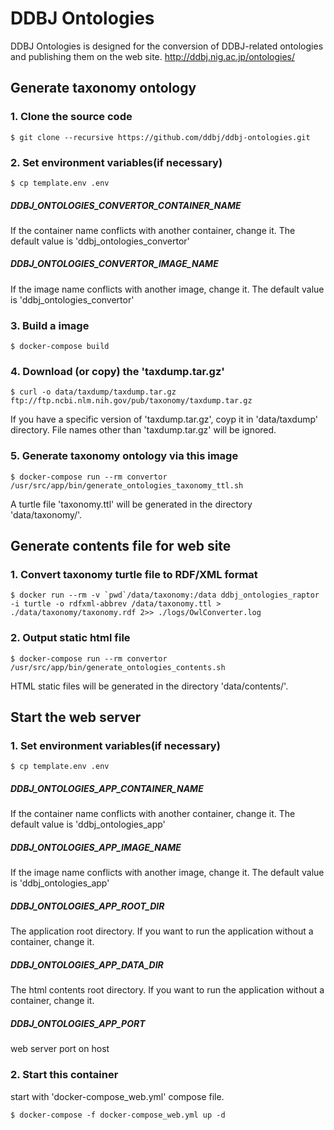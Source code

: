 # DDBJ Ontologies

DDBJ Ontologies is designed for the conversion of DDBJ-related ontologies and publishing them on the web site.
http://ddbj.nig.ac.jp/ontologies/

## Generate taxonomy ontology
### 1. Clone the source code
```
$ git clone --recursive https://github.com/ddbj/ddbj-ontologies.git
```

### 2. Set environment variables(if necessary)
```
$ cp template.env .env
```
##### DDBJ_ONTOLOGIES_CONVERTOR_CONTAINER_NAME
If the container name conflicts with another container, change it. The default value is 'ddbj_ontologies_convertor'
##### DDBJ_ONTOLOGIES_CONVERTOR_IMAGE_NAME
If the image name conflicts with another image, change it. The default value is 'ddbj_ontologies_convertor'

### 3. Build a image
```
$ docker-compose build
```

### 4. Download (or copy) the 'taxdump.tar.gz'
```
$ curl -o data/taxdump/taxdump.tar.gz ftp://ftp.ncbi.nlm.nih.gov/pub/taxonomy/taxdump.tar.gz
```
If you have a specific version of 'taxdump.tar.gz', coyp it in 'data/taxdump' directory. File names other than 'taxdump.tar.gz' will be ignored.

### 5. Generate taxonomy ontology via this image
```
$ docker-compose run --rm convertor /usr/src/app/bin/generate_ontologies_taxonomy_ttl.sh
```
A turtle file 'taxonomy.ttl' will be generated in the directory 'data/taxonomy/'.

## Generate contents file for web site
### 1. Convert taxonomy turtle file to RDF/XML format
```
$ docker run --rm -v `pwd`/data/taxonomy:/data ddbj_ontologies_raptor -i turtle -o rdfxml-abbrev /data/taxonomy.ttl > ./data/taxonomy/taxonomy.rdf 2>> ./logs/OwlConverter.log
```
### 2. Output static html file
```
$ docker-compose run --rm convertor /usr/src/app/bin/generate_ontologies_contents.sh
```
HTML static files will be generated in the directory 'data/contents/'.

## Start the web server
### 1. Set environment variables(if necessary)
```
$ cp template.env .env
```
##### DDBJ_ONTOLOGIES_APP_CONTAINER_NAME
If the container name conflicts with another container, change it. The default value is  'ddbj_ontologies_app'
##### DDBJ_ONTOLOGIES_APP_IMAGE_NAME
If the image name conflicts with another image, change it. The default value is 'ddbj_ontologies_app'
##### DDBJ_ONTOLOGIES_APP_ROOT_DIR
The application root directory. If you want to run the application without a container, change it.
##### DDBJ_ONTOLOGIES_APP_DATA_DIR
The html contents root directory. If you want to run the application without a container, change it.
##### DDBJ_ONTOLOGIES_APP_PORT
web server port on host

### 2. Start this container
start with 'docker-compose_web.yml' compose file.
```
$ docker-compose -f docker-compose_web.yml up -d
```
